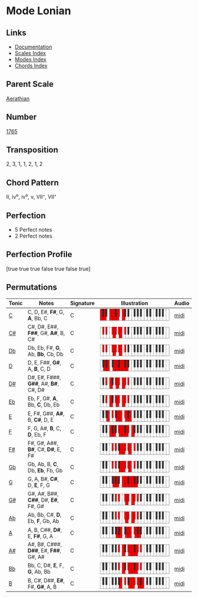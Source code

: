 # Mode Lonian

## Links

- [Documentation](README.md)
- [Scales Index](Scales.md)
- [Modes Index](Modes.md)
- [Chords Index](Chords.md)

## Parent Scale

[Aerathian](ScaleAerathian.md)

## Number

[1765](https://ianring.com/musictheory/scales/1765)

## Transposition

2, 3, 1, 1, 2, 1, 2

## Chord Pattern

II, iv⁰, iv⁰, v, VII⁺, VII⁺

## Perfection

- 5 Perfect notes
- 2 Perfect notes

## Perfection Profile

[true true true false true false true]

## Permutations

| Tonic | Notes | Signature | Illustration | Audio |
|-------|-------|-----------|--------------|-------|
| [C](ModeCNaturalLonian.md) | C, D, E#, **F#**, G, **A**, Bb, C | C | ![CNaturalLonian](ModeCNaturalLonian.png) | [midi](https://github.com/edipermadi/music/blob/main/docs/ModeCNaturalLonian.mid?raw=true) |
| [C#](ModeCSharpLonian.md) | C#, D#, E##, **F##**, G#, **A#**, B, C# | C | ![CSharpLonian](ModeCSharpLonian.png) | [midi](https://github.com/edipermadi/music/blob/main/docs/ModeCSharpLonian.mid?raw=true) |
| [Db](ModeDFlatLonian.md) | Db, Eb, F#, **G**, Ab, **Bb**, Cb, Db | C | ![DFlatLonian](ModeDFlatLonian.png) | [midi](https://github.com/edipermadi/music/blob/main/docs/ModeDFlatLonian.mid?raw=true) |
| [D](ModeDNaturalLonian.md) | D, E, F##, **G#**, A, **B**, C, D | C | ![DNaturalLonian](ModeDNaturalLonian.png) | [midi](https://github.com/edipermadi/music/blob/main/docs/ModeDNaturalLonian.mid?raw=true) |
| [D#](ModeDSharpLonian.md) | D#, E#, F###, **G##**, A#, **B#**, C#, D# | C | ![DSharpLonian](ModeDSharpLonian.png) | [midi](https://github.com/edipermadi/music/blob/main/docs/ModeDSharpLonian.mid?raw=true) |
| [Eb](ModeEFlatLonian.md) | Eb, F, G#, **A**, Bb, **C**, Db, Eb | C | ![EFlatLonian](ModeEFlatLonian.png) | [midi](https://github.com/edipermadi/music/blob/main/docs/ModeEFlatLonian.mid?raw=true) |
| [E](ModeENaturalLonian.md) | E, F#, G##, **A#**, B, **C#**, D, E | C | ![ENaturalLonian](ModeENaturalLonian.png) | [midi](https://github.com/edipermadi/music/blob/main/docs/ModeENaturalLonian.mid?raw=true) |
| [F](ModeFNaturalLonian.md) | F, G, A#, **B**, C, **D**, Eb, F | C | ![FNaturalLonian](ModeFNaturalLonian.png) | [midi](https://github.com/edipermadi/music/blob/main/docs/ModeFNaturalLonian.mid?raw=true) |
| [F#](ModeFSharpLonian.md) | F#, G#, A##, **B#**, C#, **D#**, E, F# | C | ![FSharpLonian](ModeFSharpLonian.png) | [midi](https://github.com/edipermadi/music/blob/main/docs/ModeFSharpLonian.mid?raw=true) |
| [Gb](ModeGFlatLonian.md) | Gb, Ab, B, **C**, Db, **Eb**, Fb, Gb | C | ![GFlatLonian](ModeGFlatLonian.png) | [midi](https://github.com/edipermadi/music/blob/main/docs/ModeGFlatLonian.mid?raw=true) |
| [G](ModeGNaturalLonian.md) | G, A, B#, **C#**, D, **E**, F, G | C | ![GNaturalLonian](ModeGNaturalLonian.png) | [midi](https://github.com/edipermadi/music/blob/main/docs/ModeGNaturalLonian.mid?raw=true) |
| [G#](ModeGSharpLonian.md) | G#, A#, B##, **C##**, D#, **E#**, F#, G# | C | ![GSharpLonian](ModeGSharpLonian.png) | [midi](https://github.com/edipermadi/music/blob/main/docs/ModeGSharpLonian.mid?raw=true) |
| [Ab](ModeAFlatLonian.md) | Ab, Bb, C#, **D**, Eb, **F**, Gb, Ab | C | ![AFlatLonian](ModeAFlatLonian.png) | [midi](https://github.com/edipermadi/music/blob/main/docs/ModeAFlatLonian.mid?raw=true) |
| [A](ModeANaturalLonian.md) | A, B, C##, **D#**, E, **F#**, G, A | C | ![ANaturalLonian](ModeANaturalLonian.png) | [midi](https://github.com/edipermadi/music/blob/main/docs/ModeANaturalLonian.mid?raw=true) |
| [A#](ModeASharpLonian.md) | A#, B#, C###, **D##**, E#, **F##**, G#, A# | C | ![ASharpLonian](ModeASharpLonian.png) | [midi](https://github.com/edipermadi/music/blob/main/docs/ModeASharpLonian.mid?raw=true) |
| [Bb](ModeBFlatLonian.md) | Bb, C, D#, **E**, F, **G**, Ab, Bb | C | ![BFlatLonian](ModeBFlatLonian.png) | [midi](https://github.com/edipermadi/music/blob/main/docs/ModeBFlatLonian.mid?raw=true) |
| [B](ModeBNaturalLonian.md) | B, C#, D##, **E#**, F#, **G#**, A, B | C | ![BNaturalLonian](ModeBNaturalLonian.png) | [midi](https://github.com/edipermadi/music/blob/main/docs/ModeBNaturalLonian.mid?raw=true) |

